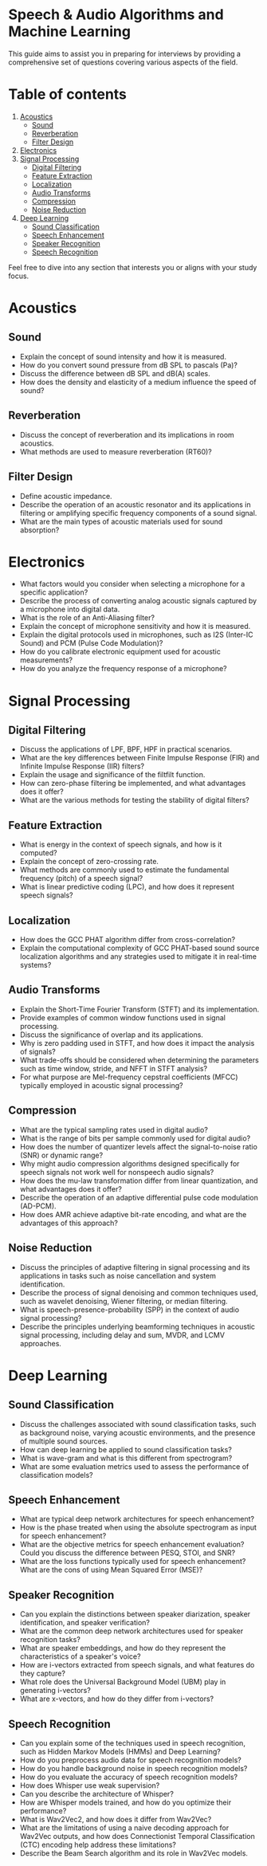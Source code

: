 # Speech & Audio Algorithms and Machine Learning

This guide aims to assist you in preparing for interviews by providing a comprehensive set of questions covering various
aspects of the field.

# Table of contents

1. [Acoustics](#acoustics)
    - [Sound](#sound)
    - [Reverberation](#reverb)
    - [Filter Design](#filter)
3. [Electronics](#electronics)
4. [Signal Processing](#signal_processing)
    - [Digital Filtering](#digital_filter)
    - [Feature Extraction](#features)
    - [Localization](#localization)
    - [Audio Transforms](#audio_transforms)
    - [Compression](#compression)
    - [Noise Reduction](#noise_reduction)
5. [Deep Learning](#deep_learning)
    - [Sound Classification](#classification)
    - [Speech Enhancement](#enhancement)
    - [Speaker Recognition](#speaker)
    - [Speech Recognition](#recognition)

Feel free to dive into any section that interests you or aligns with your study focus.

# Acoustics <a name="acoustics"></a>

## Sound <a name="sound"></a>

* Explain the concept of sound intensity and how it is measured.
* How do you convert sound pressure from dB SPL to pascals (Pa)?
* Discuss the difference between dB SPL and dB(A) scales. 
* How does the density and elasticity of a medium influence the speed of sound?

## Reverberation <a name="reverb"></a>

* Discuss the concept of reverberation and its implications in room acoustics. 
* What methods are used to measure reverberation (RT60)?

## Filter Design <a name="filter"></a>

* Define acoustic impedance.
* Describe the operation of an acoustic resonator and its applications in filtering or amplifying specific frequency components of a sound signal.
* What are the main types of acoustic materials used for sound absorption?

# Electronics <a name="electronics"></a>

* What factors would you consider when selecting a microphone for a specific application?
* Describe the process of converting analog acoustic signals captured by a microphone into digital data.
* What is the role of an Anti-Aliasing filter?
* Explain the concept of microphone sensitivity and how it is measured.
* Explain the digital protocols used in microphones, such as I2S (Inter-IC Sound) and PCM (Pulse Code Modulation)?
* How do you calibrate electronic equipment used for acoustic measurements?
* How do you analyze the frequency response of a microphone?

# Signal Processing <a name="signal_processing"></a>

## Digital Filtering <a name="digital_filter"></a>

* Discuss the applications of LPF, BPF, HPF in practical scenarios.
* What are the key differences between Finite Impulse Response (FIR) and Infinite Impulse Response (IIR) filters?
* Explain the usage and significance of the filtfilt function.
* How can zero-phase filtering be implemented, and what advantages does it offer?
* What are the various methods for testing the stability of digital filters?

## Feature Extraction <a name="features"></a>

* What is energy in the context of speech signals, and how is it computed?
* Explain the concept of zero-crossing rate.
* What methods are commonly used to estimate the fundamental frequency (pitch) of a speech signal?
* What is linear predictive coding (LPC), and how does it represent speech signals?

## Localization <a name="localization"></a>

* How does the GCC PHAT algorithm differ from cross-correlation?
* Explain the computational complexity of GCC PHAT-based sound source localization algorithms and any strategies used to mitigate it in real-time systems?

## Audio Transforms <a name="audio_transforms"></a>

* Explain the Short-Time Fourier Transform (STFT) and its implementation.
* Provide examples of common window functions used in signal processing.
* Discuss the significance of overlap and its applications.
* Why is zero padding used in STFT, and how does it impact the analysis of signals?
* What trade-offs should be considered when determining the parameters such as time window, stride, and NFFT in STFT
  analysis?
* For what purpose are Mel-frequency cepstral coefficients (MFCC) typically employed in acoustic signal processing?

## Compression <a name="compression"></a>

* What are the typical sampling rates used in digital audio?
* What is the range of bits per sample commonly used for digital audio?
* How does the number of quantizer levels affect the signal-to-noise ratio (SNR) or dynamic range?
* Why might audio compression algorithms designed specifically for speech signals not work well for nonspeech audio signals?
* How does the mu-law transformation differ from linear quantization, and what advantages does it offer?
* Describe the operation of an adaptive differential pulse code modulation (AD-PCM).
* How does AMR achieve adaptive bit-rate encoding, and what are the advantages of this approach?

## Noise Reduction <a name="noise_reduction"></a>

* Discuss the principles of adaptive filtering in signal processing and its applications in tasks such as noise cancellation and system identification.
* Describe the process of signal denoising and common techniques used, such as wavelet denoising, Wiener filtering, or median filtering.
* What is speech-presence-probability (SPP) in the context of audio signal processing?
* Describe the principles underlying beamforming techniques in acoustic signal processing, including delay and sum, MVDR, and LCMV approaches.

# Deep Learning <a name="deep_learning"></a>

## Sound Classification <a name="classification"></a>

* Discuss the challenges associated with sound classification tasks, such as background noise, varying acoustic environments, and the presence of multiple sound sources.
* How can deep learning be applied to sound classification tasks?
* What is wave-gram and what is this different from spectrogram?
* What are some evaluation metrics used to assess the performance of classification models?

## Speech Enhancement <a name="enhancement"></a>

* What are typical deep network architectures for speech enhancement?
* How is the phase treated when using the absolute spectrogram as input for speech enhancement?
* What are the objective metrics for speech enhancement evaluation? Could you discuss the difference between PESQ, STOI, and SNR?
* What are the loss functions typically used for speech enhancement? What are the cons of using Mean Squared Error (MSE)?

## Speaker Recognition <a name="speaker"></a>

* Can you explain the distinctions between speaker diarization, speaker identification, and speaker verification?
* What are the common deep network architectures used for speaker recognition tasks?
* What are speaker embeddings, and how do they represent the characteristics of a speaker's voice?
* How are i-vectors extracted from speech signals, and what features do they capture?
* What role does the Universal Background Model (UBM) play in generating i-vectors?
* What are x-vectors, and how do they differ from i-vectors?

## Speech Recognition <a name="recognition"></a>

* Can you explain some of the techniques used in speech recognition, such as Hidden Markov Models (HMMs) and Deep Learning?
* How do you preprocess audio data for speech recognition models?
* How do you handle background noise in speech recognition models?
* How do you evaluate the accuracy of speech recognition models?
* How does Whisper use weak supervision?
* Can you describe the architecture of Whisper?
* How are Whisper models trained, and how do you optimize their performance?
* What is Wav2Vec2, and how does it differ from Wav2Vec?
* What are the limitations of using a naive decoding approach for Wav2Vec outputs, and how does Connectionist Temporal Classification (CTC) encoding help address these limitations?
* Describe the Beam Search algorithm and its role in Wav2Vec models.
